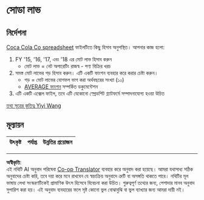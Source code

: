 <!--
CO_OP_TRANSLATOR_METADATA:
{
  "original_hash": "f824bfdb8b12d33293913f76f5c787c5",
  "translation_date": "2025-08-27T08:42:00+00:00",
  "source_file": "2-Working-With-Data/06-non-relational/assignment.md",
  "language_code": "bn"
}
-->
# সোডা লাভ

## নির্দেশনা

[Coca Cola Co spreadsheet](../../../../2-Working-With-Data/06-non-relational/CocaColaCo.xlsx) ফাইলটিতে কিছু হিসাব অনুপস্থিত। আপনার কাজ হলো:

1. FY '15, '16, '17, এবং '18 এর মোট লাভ হিসাব করুন
    - মোট লাভ = নেট অপারেটিং রাজস্ব - পণ্য বিক্রির খরচ
1. সমস্ত মোট লাভের গড় হিসাব করুন। এটি একটি ফাংশন ব্যবহার করে করার চেষ্টা করুন।
    - গড় = মোট লাভের যোগফল ভাগ করা অর্থবছরের সংখ্যা (১০)
    - [AVERAGE ফাংশন](https://support.microsoft.com/en-us/office/average-function-047bac88-d466-426c-a32b-8f33eb960cf6) সম্পর্কিত ডকুমেন্টেশন
1. এটি একটি এক্সেল ফাইল, তবে এটি যেকোনো স্প্রেডশিট প্ল্যাটফর্মে সম্পাদনাযোগ্য হওয়া উচিত

[তথ্য সূত্রের কৃতিত্ব Yiyi Wang](https://www.kaggle.com/yiyiwang0826/cocacola-excel)

## মূল্যায়ন

উৎকৃষ্ট | পর্যাপ্ত | উন্নতির প্রয়োজন
--- | --- | --- |

---

**অস্বীকৃতি**:  
এই নথিটি AI অনুবাদ পরিষেবা [Co-op Translator](https://github.com/Azure/co-op-translator) ব্যবহার করে অনুবাদ করা হয়েছে। আমরা যথাসাধ্য সঠিক অনুবাদের চেষ্টা করি, তবে দয়া করে মনে রাখবেন যে স্বয়ংক্রিয় অনুবাদে ত্রুটি বা অসঙ্গতি থাকতে পারে। নথিটির মূল ভাষায় লেখা সংস্করণটিকেই প্রামাণিক উৎস হিসেবে বিবেচনা করা উচিত। গুরুত্বপূর্ণ তথ্যের জন্য, পেশাদার মানব অনুবাদ সুপারিশ করা হয়। এই অনুবাদ ব্যবহারের ফলে সৃষ্ট কোনো ভুল বোঝাবুঝি বা ভুল ব্যাখ্যার জন্য আমরা দায়ী নই।